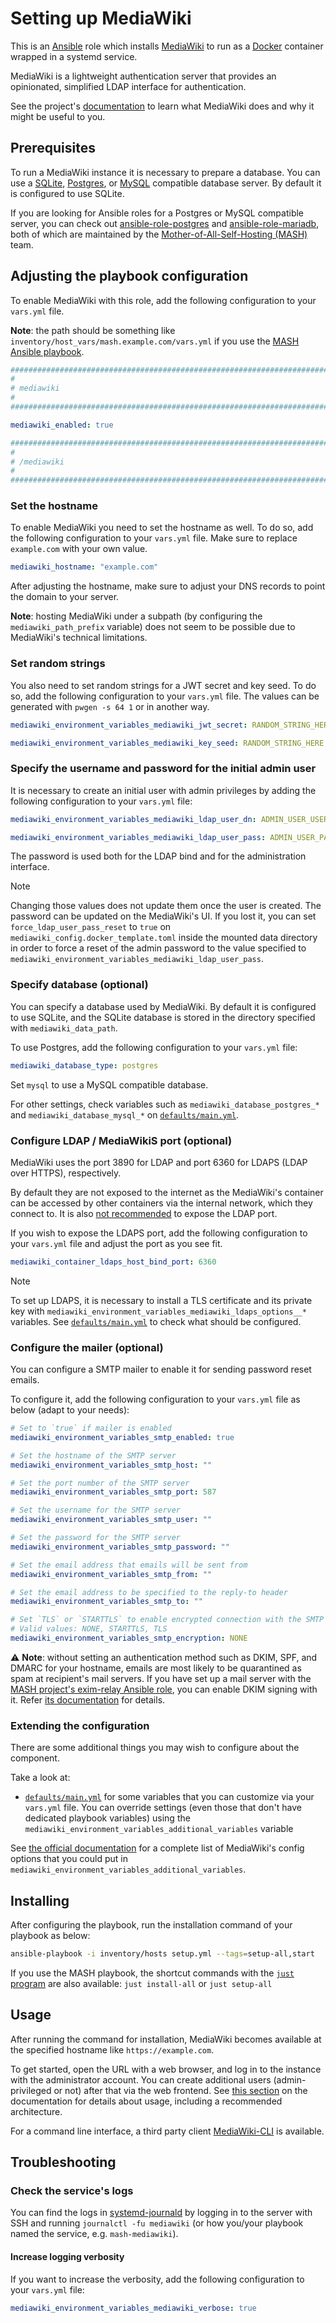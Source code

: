 <!--
SPDX-FileCopyrightText: 2020 - 2024 MDAD project contributors
SPDX-FileCopyrightText: 2020 - 2025 Slavi Pantaleev
SPDX-FileCopyrightText: 2020 Aaron Raimist
SPDX-FileCopyrightText: 2020 Chris van Dijk
SPDX-FileCopyrightText: 2020 Dominik Zajac
SPDX-FileCopyrightText: 2020 Mickaël Cornière
SPDX-FileCopyrightText: 2022 François Darveau
SPDX-FileCopyrightText: 2022 Julian Foad
SPDX-FileCopyrightText: 2022 Warren Bailey
SPDX-FileCopyrightText: 2023 - 2024 MASH project contributors
SPDX-FileCopyrightText: 2023 Antonis Christofides
SPDX-FileCopyrightText: 2023 Felix Stupp
SPDX-FileCopyrightText: 2023 Gergely Horváth
SPDX-FileCopyrightText: 2023 Pierre 'McFly' Marty
SPDX-FileCopyrightText: 2024 - 2025 Suguru Hirahara
SPDX-FileCopyrightText: 2024 Philipp Homann

SPDX-License-Identifier: AGPL-3.0-or-later
-->

# Setting up MediaWiki

This is an [Ansible](https://www.ansible.com/) role which installs [MediaWiki](https://github.com/mediawiki/mediawiki/) to run as a [Docker](https://www.docker.com/) container wrapped in a systemd service.

MediaWiki is a lightweight authentication server that provides an opinionated, simplified LDAP interface for authentication.

See the project's [documentation](https://github.com/mediawiki/mediawiki/blob/main/README.md) to learn what MediaWiki does and why it might be useful to you.

## Prerequisites

To run a MediaWiki instance it is necessary to prepare a database. You can use a [SQLite](https://www.sqlite.org/), [Postgres](https://www.postgresql.org/), or [MySQL](https://www.mysql.com/) compatible database server. By default it is configured to use SQLite.

If you are looking for Ansible roles for a Postgres or MySQL compatible server, you can check out [ansible-role-postgres](https://github.com/mother-of-all-self-hosting/ansible-role-postgres) and [ansible-role-mariadb](https://github.com/mother-of-all-self-hosting/ansible-role-mariadb), both of which are maintained by the [Mother-of-All-Self-Hosting (MASH)](https://github.com/mother-of-all-self-hosting) team.

## Adjusting the playbook configuration

To enable MediaWiki with this role, add the following configuration to your `vars.yml` file.

**Note**: the path should be something like `inventory/host_vars/mash.example.com/vars.yml` if you use the [MASH Ansible playbook](https://github.com/mother-of-all-self-hosting/mash-playbook).

```yaml
########################################################################
#                                                                      #
# mediawiki                                                            #
#                                                                      #
########################################################################

mediawiki_enabled: true

########################################################################
#                                                                      #
# /mediawiki                                                           #
#                                                                      #
########################################################################
```

### Set the hostname

To enable MediaWiki you need to set the hostname as well. To do so, add the following configuration to your `vars.yml` file. Make sure to replace `example.com` with your own value.

```yaml
mediawiki_hostname: "example.com"
```

After adjusting the hostname, make sure to adjust your DNS records to point the domain to your server.

**Note**: hosting MediaWiki under a subpath (by configuring the `mediawiki_path_prefix` variable) does not seem to be possible due to MediaWiki's technical limitations.

### Set random strings

You also need to set random strings for a JWT secret and key seed. To do so, add the following configuration to your `vars.yml` file. The values can be generated with `pwgen -s 64 1` or in another way.

```yaml
mediawiki_environment_variables_mediawiki_jwt_secret: RANDOM_STRING_HERE

mediawiki_environment_variables_mediawiki_key_seed: RANDOM_STRING_HERE
```

### Specify the username and password for the initial admin user

It is necessary to create an initial user with admin privileges by adding the following configuration to your `vars.yml` file:

```yaml
mediawiki_environment_variables_mediawiki_ldap_user_dn: ADMIN_USER_USERNAME_HERE

mediawiki_environment_variables_mediawiki_ldap_user_pass: ADMIN_USER_PASSWORD_HERE
```

The password is used both for the LDAP bind and for the administration interface.

>[!NOTE]
> Changing those values does not update them once the user is created. The password can be updated on the MediaWiki's UI. If you lost it, you can set `force_ldap_user_pass_reset` to `true` on `mediawiki_config.docker_template.toml` inside the mounted data directory in order to force a reset of the admin password to the value specified to `mediawiki_environment_variables_mediawiki_ldap_user_pass`.

### Specify database (optional)

You can specify a database used by MediaWiki. By default it is configured to use SQLite, and the SQLite database is stored in the directory specified with `mediawiki_data_path`.

To use Postgres, add the following configuration to your `vars.yml` file:

```yaml
mediawiki_database_type: postgres
```

Set `mysql` to use a MySQL compatible database.

For other settings, check variables such as `mediawiki_database_postgres_*` and `mediawiki_database_mysql_*` on [`defaults/main.yml`](../defaults/main.yml).

### Configure LDAP / MediaWikiS port (optional)

MediaWiki uses the port 3890 for LDAP and port 6360 for LDAPS (LDAP over HTTPS), respectively.

By default they are not exposed to the internet as the MediaWiki's container can be accessed by other containers via the internal network, which they connect to. It is also [not recommended](https://github.com/mediawiki/mediawiki/blob/main/docs/install.md#with-docker) to expose the LDAP port.

If you wish to expose the LDAPS port, add the following configuration to your `vars.yml` file and adjust the port as you see fit.

```yaml
mediawiki_container_ldaps_host_bind_port: 6360
```

>[!NOTE]
> To set up LDAPS, it is necessary to install a TLS certificate and its private key with `mediawiki_environment_variables_mediawiki_ldaps_options__*` variables. See [`defaults/main.yml`](../defaults/main.yml) to check what should be configured.

### Configure the mailer (optional)

You can configure a SMTP mailer to enable it for sending password reset emails.

To configure it, add the following configuration to your `vars.yml` file as below (adapt to your needs):

```yaml
# Set to `true` if mailer is enabled
mediawiki_environment_variables_smtp_enabled: true

# Set the hostname of the SMTP server
mediawiki_environment_variables_smtp_host: ""

# Set the port number of the SMTP server
mediawiki_environment_variables_smtp_port: 587

# Set the username for the SMTP server
mediawiki_environment_variables_smtp_user: ""

# Set the password for the SMTP server
mediawiki_environment_variables_smtp_password: ""

# Set the email address that emails will be sent from
mediawiki_environment_variables_smtp_from: ""

# Set the email address to be specified to the reply-to header
mediawiki_environment_variables_smtp_to: ""

# Set `TLS` or `STARTTLS` to enable encrypted connection with the SMTP server
# Valid values: NONE, STARTTLS, TLS
mediawiki_environment_variables_smtp_encryption: NONE
```

⚠️ **Note**: without setting an authentication method such as DKIM, SPF, and DMARC for your hostname, emails are most likely to be quarantined as spam at recipient's mail servers. If you have set up a mail server with the [MASH project's exim-relay Ansible role](https://github.com/mother-of-all-self-hosting/ansible-role-exim-relay), you can enable DKIM signing with it. Refer [its documentation](https://github.com/mother-of-all-self-hosting/ansible-role-exim-relay/blob/main/docs/configuring-exim-relay.md#enable-dkim-support-optional) for details.

### Extending the configuration

There are some additional things you may wish to configure about the component.

Take a look at:

- [`defaults/main.yml`](../defaults/main.yml) for some variables that you can customize via your `vars.yml` file. You can override settings (even those that don't have dedicated playbook variables) using the `mediawiki_environment_variables_additional_variables` variable

See [the official documentation](https://github.com/mediawiki/mediawiki/blob/main/mediawiki_config.docker_template.toml) for a complete list of MediaWiki's config options that you could put in `mediawiki_environment_variables_additional_variables`.

## Installing

After configuring the playbook, run the installation command of your playbook as below:

```sh
ansible-playbook -i inventory/hosts setup.yml --tags=setup-all,start
```

If you use the MASH playbook, the shortcut commands with the [`just` program](https://github.com/mother-of-all-self-hosting/mash-playbook/blob/main/docs/just.md) are also available: `just install-all` or `just setup-all`

## Usage

After running the command for installation, MediaWiki becomes available at the specified hostname like `https://example.com`.

To get started, open the URL with a web browser, and log in to the instance with the administrator account. You can create additional users (admin-privileged or not) after that via the web frontend. See [this section](https://github.com/mediawiki/mediawiki/blob/main/README.md#usage) on the documentation for details about usage, including a recommended architecture.

For a command line interface, a third party client [MediaWiki-CLI](https://github.com/Zepmann/mediawiki-cli) is available.

## Troubleshooting

### Check the service's logs

You can find the logs in [systemd-journald](https://www.freedesktop.org/software/systemd/man/systemd-journald.service.html) by logging in to the server with SSH and running `journalctl -fu mediawiki` (or how you/your playbook named the service, e.g. `mash-mediawiki`).

#### Increase logging verbosity

If you want to increase the verbosity, add the following configuration to your `vars.yml` file:

```yaml
mediawiki_environment_variables_mediawiki_verbose: true
```
